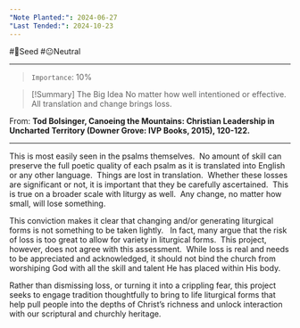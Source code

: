 ```yaml
---
"Note Planted:": 2024-06-27
"Last Tended:": 2024-10-23
---
```

#🌱Seed  #😐Neutral 
****
> `Importance`: 10%
 
>[!Summary] The Big Idea
>No matter how well intentioned or effective.  All translation and change brings loss.

From: **Tod Bolsinger, Canoeing the Mountains: Christian Leadership in Uncharted Territory (Downer Grove: IVP Books, 2015), 120-122.**

****

 This is most easily seen in the psalms themselves.  No amount of skill can preserve the full poetic quality of each psalm as it is translated into English or any other language.  Things are lost in translation.  Whether these losses are significant or not, it is important that they be carefully ascertained.  This is true on a broader scale with liturgy as well.  Any change, no matter how small, will lose something.

This conviction makes it clear that changing and/or generating liturgical forms is not something to be taken lightly.   In fact, many argue that the risk of loss is too great to allow for variety in liturgical forms.  This project, however, does not agree with this assessment.  While loss is real and needs to be appreciated and acknowledged, it should not bind the church from worshiping God with all the skill and talent He has placed within His body.  

Rather than dismissing loss, or turning it into a crippling fear, this project seeks to engage tradition thoughtfully to bring to life liturgical forms that help pull people into the depths of Christ’s richness and unlock interaction with our scriptural and churchly heritage.